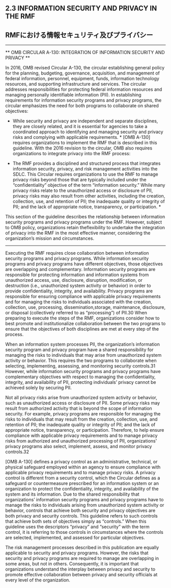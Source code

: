 ## 2.3 INFORMATION SECURITY AND PRIVACY IN THE RMF
## RMFにおける情報セキュリティ及びプライバシー

---

** OMB CIRCULAR A-130: INTEGRATION OF INFORMATION SECURITY AND PRIVACY **

In 2016, OMB revised Circular A-130, the circular establishing general policy for the planning, 
budgeting, governance, acquisition, and management of federal information, personnel, 
equipment, funds, information technology resources, and supporting infrastructure and 
services. The circular addresses responsibilities for protecting federal information resources and managing personally identifiable information (PII). In establishing requirements for information security programs and privacy programs, the circular emphasizes the need for both programs to collaborate on shared objectives:  
* While security and privacy are independent and separate disciplines, they are closely related, 
and it is essential for agencies to take a coordinated approach to identifying and managing security and privacy risks and complying with applicable requirements. *
[OMB A-130] requires organizations to implement the RMF that is described in this guideline. 
With the 2016 revision to the circular, OMB also requires organizations to integrate privacy into the RMF process:  

* The RMF provides a disciplined and structured process that integrates information security, 
privacy, and risk management activities into the SDLC. This Circular requires organizations to 
use the RMF to manage privacy risks beyond those that are typically included under the 
“confidentiality” objective of the term “information security.” While many privacy risks relate to the unauthorized access or disclosure of PII, privacy risks may also result from other activities, including the creation, collection, use, and retention of PII; the inadequate quality or integrity of PII; and the lack of appropriate notice, transparency, or participation. *  

This section of the guideline describes the relationship between information security programs and privacy programs under the RMF. However, subject to OMB policy, organizations retain theflexibility to undertake the integration of privacy into the RMF in the most effective manner, considering the organization’s mission and circumstances.

---

Executing the RMF requires close collaboration between information security programs and 
privacy programs. While information security programs and privacy programs have different 
objectives, those objectives are overlapping and complementary. Information security programs 
are responsible for protecting information and information systems from unauthorized access, 
use, disclosure, disruption, modification, or destruction (i.e., unauthorized system activity or behavior) in order to provide confidentiality, integrity, and availability. Privacy programs are responsible for ensuring compliance with applicable privacy requirements and for managing the risks to individuals associated with the creation, collection, use, processing, dissemination,storage, maintenance, disclosure, or disposal (collectively referred to as “processing”) of PII.30
When preparing to execute the steps of the RMF, organizations consider how to best promote and institutionalize collaboration between the two programs to ensure that the objectives of both disciplines are met at every step of the process.  


When an information system processes PII, the organization’s information security program and 
privacy program have a shared responsibility for managing the risks to individuals that may arise from unauthorized system activity or behavior. This requires the two programs to collaborate 
when selecting, implementing, assessing, and monitoring security controls.31 However, while 
information security programs and privacy programs have complementary objectives with 
respect to managing the confidentiality, integrity, and availability of PII, protecting individuals’ privacy cannot be achieved solely by securing PII.

Not all privacy risks arise from unauthorized system activity or behavior, such as unauthorized access or disclosure of PII. Some privacy risks may result from authorized activity that is beyond the scope of information security. For example, privacy programs are responsible for managing the risks to individuals that may result from the creation, collection, use, and retention of PII; the inadequate quality or integrity of PII; and the lack of appropriate notice, transparency, or participation. Therefore, to help ensure compliance with applicable privacy requirements and to manage privacy risks from authorized and unauthorized processing of PII, organizations’ privacy programs also select, implement, assess, and monitor privacy controls.32

[OMB A-130] defines a privacy control as an administrative, technical, or physical safeguard employed within an agency to ensure compliance with applicable privacy requirements and to 
manage privacy risks. A privacy control is different from a security control, which the Circular defines as a safeguard or countermeasure prescribed for an information system or an 
organization to protect the confidentiality, integrity, and availability of the system and its information. Due to the shared responsibility that organizations’ information security programs and privacy programs have to manage the risks to individuals arising from unauthorized system 
activity or behavior, controls that achieve both security and privacy objectives are both privacy and security controls. This guideline refers to such controls that achieve both sets of objectives simply as “controls.” When this guideline uses the descriptors “privacy” and “security” with the term control, it is referring to those controls in circumstances where the controls are selected, implemented, and assessed for particular objectives.

The risk management processes described in this publication are equally applicable to security and privacy programs. However, the risks that security and privacy programs are required to manage are overlapping in some areas, but not in others. Consequently, it is important that organizations understand the interplay between privacy and security to promote effective collaboration between privacy and security officials at every level of the organization.